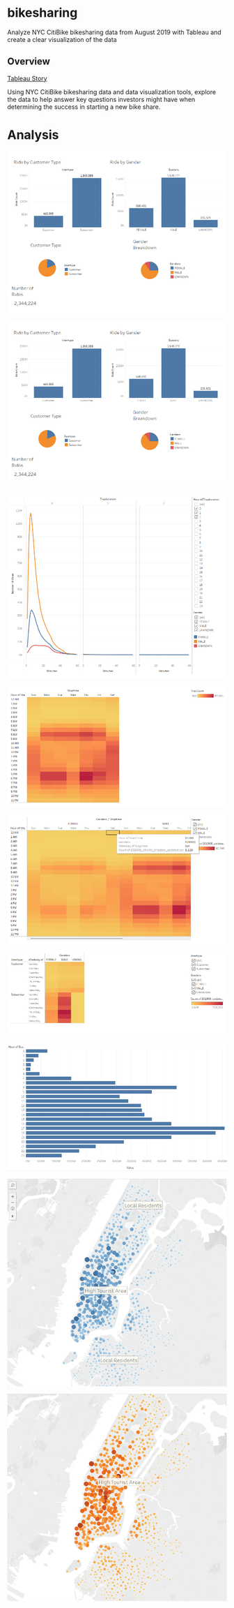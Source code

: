 # bikesharing
Analyze NYC CitiBike bikesharing data from August 2019 with Tableau and create a clear visualization of the data

## Overview

[Tableau Story](https://public.tableau.com/app/profile/rachel.hollis/viz/NYCCitiBikeAnalysis_16449558913820/NYCCitiBikeAnalysis)

Using NYC CitiBike bikesharing data and data visualization tools, explore the data to help answer key questions investors might have when determining the success in starting a new bike share.

# Analysis 

![images/customer_breakdown.png](images/customer_breakdown.png)


![images/customer_breakdown.png](images/customer_breakdown.png)


![images/duration_gender.png](images/duration_gender.png)


![images/hour_weekday.png](images/hour_weekday.png)


![images/hour_weekday_gender.png](images/hour_weekday_gender.png)


![images/user_weekday_gender.png](images/user_weekday_gender.png)


![images/august_peak_hours.png](images/august_peak_hours.png)


![images/starting_locations.png](images/starting_locations.png)


![images/ending_locations.png](images/ending_locations.png)
